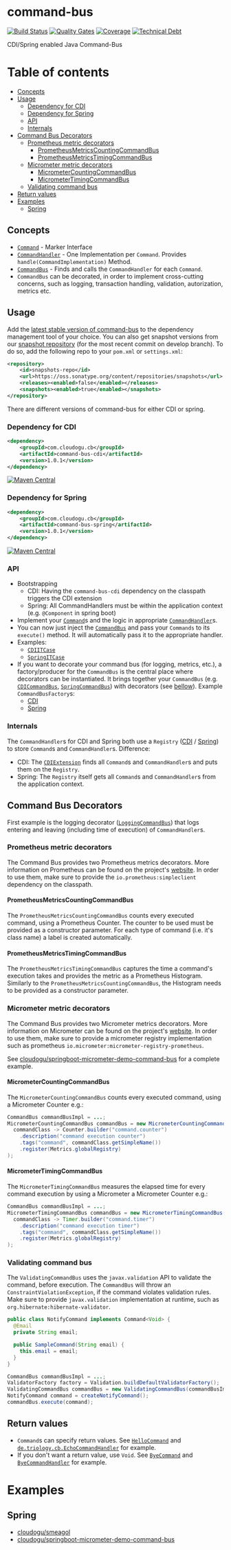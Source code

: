 # command-bus
[![Build Status](https://oss.cloudogu.com/jenkins/buildStatus/icon?job=cloudogu-github/command-bus/master)](https://oss.cloudogu.com/jenkins/blue/organizations/jenkins/cloudogu-github%2Fcommand-bus/branches/)
[![Quality Gates](https://sonarcloud.io/api/project_badges/measure?project=com.cloudogu.cb%3Acommand-bus-parent&metric=alert_status)](https://sonarcloud.io/dashboard?id=com.cloudogu.cb%3Acommand-bus-parent)
[![Coverage](https://sonarcloud.io/api/project_badges/measure?project=com.cloudogu.cb%3Acommand-bus-parent&metric=coverage)](https://sonarcloud.io/dashboard?id=com.cloudogu.cb%3Acommand-bus-parent)
[![Technical Debt](https://sonarcloud.io/api/project_badges/measure?project=com.cloudogu.cb%3Acommand-bus-parent&metric=sqale_index)](https://sonarcloud.io/dashboard?id=com.cloudogu.cb%3Acommand-bus-parent)

CDI/Spring enabled Java Command-Bus

# Table of contents
<!-- Update with `doctoc --notitle README.md`. See https://github.com/thlorenz/doctoc -->
<!-- START doctoc generated TOC please keep comment here to allow auto update -->
<!-- DON'T EDIT THIS SECTION, INSTEAD RE-RUN doctoc TO UPDATE -->


  - [Concepts](#concepts)
  - [Usage](#usage)
    - [Dependency for CDI](#dependency-for-cdi)
    - [Dependency for Spring](#dependency-for-spring)
    - [API](#api)
    - [Internals](#internals)
  - [Command Bus Decorators](#command-bus-decorators)
    - [Prometheus metric decorators](#prometheus-metric-decorators)
      - [PrometheusMetricsCountingCommandBus](#prometheusmetricscountingcommandbus)
      - [PrometheusMetricsTimingCommandBus](#prometheusmetricstimingcommandbus)
    - [Micrometer metric decorators](#micrometer-metric-decorators)
      - [MicrometerCountingCommandBus](#micrometercountingcommandbus)
      - [MicrometerTimingCommandBus](#micrometertimingcommandbus)
    - [Validating command bus](#validating-command-bus)
  - [Return values](#return-values)
- [Examples](#examples)
  - [Spring](#spring)

<!-- END doctoc generated TOC please keep comment here to allow auto update -->

## Concepts

* [`Command`](command-bus-core/src/main/java/de/triology/cb/Command.java) - Marker Interface
* [`CommandHandler`](command-bus-core/src/main/java/de/triology/cb/CommandHandler.java) - One Implementation per `Command`. Provides `handle(CommandImplementation)` Method.
* [`CommandBus`](command-bus-core/src/main/java/de/triology/cb/CommandBus.java) - Finds and calls the `CommandHandler` for each `Command`.
* `CommandBus` can be decorated, in order to implement cross-cutting concerns, such as logging, transaction handling, validation, autorization, metrics etc.

## Usage

Add the [latest stable version of command-bus](http://search.maven.org/#search|gav|1|g%3A%22com.cloudogu.cb%22%20AND%20a%3A%22command-bus-cdi%22) to the dependency management tool of your choice.
You can also get snapshot versions from our [snapshot repository](https://oss.sonatype.org/content/repositories/snapshots/com/cloudogu/cb/) (for the most recent commit on develop branch).
To do so, add the following repo to your `pom.xml` or `settings.xml`:
```xml
<repository>
    <id>snapshots-repo</id>
    <url>https://oss.sonatype.org/content/repositories/snapshots</url>
    <releases><enabled>false</enabled></releases>
    <snapshots><enabled>true</enabled></snapshots>
</repository>
```

There are different versions of command-bus for either CDI or spring.

### Dependency for CDI

```XML
<dependency>
    <groupId>com.cloudogu.cb</groupId>
    <artifactId>command-bus-cdi</artifactId>
    <version>1.0.1</version>
</dependency>
```

[![Maven Central](https://img.shields.io/maven-central/v/com.cloudogu.cb/command-bus-cdi.svg)](https://search.maven.org/#search%7Cga%7C1%7Cg%3A%22com.cloudogu.cb%22%20AND%20a%3A%22command-bus-cdi%22)


### Dependency for Spring

```XML
<dependency>
    <groupId>com.cloudogu.cb</groupId>
    <artifactId>command-bus-spring</artifactId>
    <version>1.0.1</version>
</dependency>
```

[![Maven Central](https://img.shields.io/maven-central/v/com.cloudogu.cb/command-bus-spring.svg)](https://search.maven.org/#search%7Cga%7C1%7Cg%3A%22com.cloudogu.cb%22%20AND%20a%3A%22command-bus-spring%22)

### API

* Bootstrapping
  * CDI: Having the `command-bus-cdi` dependency on the classpath triggers the CDI extension
  * Spring: All CommandHandlers must be within the application context (e.g. `@Component` in spring boot)
* Implement your [`Command`](command-bus-core/src/main/java/de/triology/cb/Command.java)s and the logic in appropriate 
  [`CommandHandler`](command-bus-core/src/main/java/de/triology/cb/CommandHandler.java)s. 
* You can now just inject the [`CommandBus`](command-bus-core/src/main/java/de/triology/cb/CommandBus.java) and pass your
 `Commands` to its `execute()` method. It will automatically pass it to the appropriate handler.
* Examples:
  * [`CDIITCase`](command-bus-cdi/src/test/java/de/triology/cb/cdi/CDIITCase.java)
  * [`SpringITCase`](command-bus-spring/src/test/java/de/triology/cb/spring/SpringITCase.java)
* If you want to decorate your command bus (for logging, metrics, etc.), a factory/producer for the `CommandBus` is the
  central place where decorators can be instantiated.
  It brings together your `CommandBus` (e.g. [`CDICommandBus`](command-bus-cdi/src/main/java/de/triology/cb/cdi/CDICommandBus.java),
  [`SpringCommandBus`](command-bus-spring/src/main/java/de/triology/cb/spring/SpringCommandBus.java)) with decorators 
  (see [bellow](#command-bus-decorators)).
  Example `CommandBusFactory`s:
  * [CDI](command-bus-cdi/src/test/java/de/triology/cb/cdi/CommandBusFactory.java)
  * [Spring](command-bus-spring/src/test/java/de/triology/cb/spring/CommandBusFactory.java)
   
### Internals
  
The `CommandHandler`s for CDI and Spring both use a `Registry` ([CDI](command-bus-cdi/src/main/java/de/triology/cb/cdi/Registry.java) / 
[Spring](command-bus-spring/src/main/java/de/triology/cb/spring/Registry.java)) to store `Command`s and 
`CommandHandler`s. Difference:
* CDI: The [`CDIExtension`](command-bus-cdi/src/main/java/de/triology/cb/cdi/CDIExtension.java) finds all `Command`s 
    and `CommandHandler`s and puts them on the `Registry`.
* Spring: The `Registry` itself gets all `Command`s and `CommandHandler`s from the application context.

## Command Bus Decorators

First example is the logging decorator ([`LoggingCommandBus`](command-bus-core/src/main/java/de/triology/cb/decorator/LoggingCommandBus.java)) that logs entering and leaving (including time of execution) of `CommandHandler`s.

### Prometheus metric decorators
The Command Bus provides two Prometheus metrics decorators. More information on Prometheus can be found on the
project's [website](https://prometheus.io).
In order to use them, make sure to provide the `io.prometheus:simpleclient` dependency on the classpath.

#### PrometheusMetricsCountingCommandBus
The `PrometheusMetricsCountingCommandBus` counts every executed command, using a Prometheus Counter. 
The counter to be used must be provided as a constructor parameter. For each type of command (i.e. it's class name) a 
label is created automatically.

#### PrometheusMetricsTimingCommandBus
The `PrometheusMetricsTimingCommandBus` captures the time a command's execution takes and provides the metric as a 
Prometheus Histogram. Similarly to the `PrometheusMetricsCountingCommandBus`, the Histogram needs to be provided as a 
constructor parameter.

### Micrometer metric decorators
The Command Bus provides two Micrometer metrics decorators. More information on Micrometer can be found on the
project's [website](https://micrometer.io).
In order to use them, make sure to provide a micrometer registry implementation such as prometheus `io.micrometer:micrometer-registry-prometheus`.

See [cloudogu/springboot-micrometer-demo-command-bus](cloudogu/springboot-micrometer-demo-command-bus) for a complete example.

#### MicrometerCountingCommandBus

The `MicrometerCountingCommandBus` counts every executed command, using a Micrometer Counter e.g.:

```java
CommandBus commandBusImpl = ...;
MicrometerCountingCommandBus commandBus = new MicrometerCountingCommandBus(commandBusImpl, 
  commandClass -> Counter.builder("command.counter")
    .description("command execution counter")
    .tags("command", commandClass.getSimpleName())
    .register(Metrics.globalRegistry)
);
```

#### MicrometerTimingCommandBus

The `MicrometerTimingCommandBus` measures the elapsed time for every command execution by using a Micrometer a Micrometer Counter e.g.:

```java
CommandBus commandBusImpl = ...;
MicrometerTimingCommandBus commandBus = new MicrometerTimingCommandBus(commandBusImpl, 
  commandClass -> Timer.builder("command.timer")
    .description("command execution timer")
    .tags("command", commandClass.getSimpleName())
    .register(Metrics.globalRegistry)
);
```

### Validating command bus
The `ValidatingCommandBus` uses the `javax.validation` API to validate the command, before execution.
The `CommandBus` will throw an `ConstraintViolationException`, if the command violates validation rules.
Make sure to provide `javax.validation` implementation at runtime, such as `org.hibernate:hibernate-validator`. 

```java
public class NotifyCommand implements Command<Void> {
  @Email
  private String email;

  public SampleCommand(String email) {
    this.email = email;
  }
}

CommandBus commandBusImpl = ...;
ValidatorFactory factory = Validation.buildDefaultValidatorFactory();
ValidatingCommandBus commandBus = new ValidatingCommandBus(commandBusImpl, factory.getValidator());
NotifyCommand command = createNotifyCommand();
commandBus.execute(command);
```

## Return values

* `Command`s can specify return values. See [`HelloCommand`](command-bus-core/src/test/java/de/triology/cb/HelloCommand.java) and  [`de.triology.cb.EchoCommandHandler`](command-bus-core/src/test/java/de/triology/cb/HelloCommandHandler.java) for example.
* If you don't want a return value, use `Void`. See [`ByeCommand`](command-bus-core/src/test/java/de/triology/cb/ByeCommand.java) and  [`ByeCommandHandler`](command-bus-core/src/test/java/de/triology/cb/ByeCommandHandler.java) for example.

# Examples

## Spring

* [cloudogu/smeagol](https://github.com/cloudogu/smeagol)
* [cloudogu/springboot-micrometer-demo-command-bus](cloudogu/springboot-micrometer-demo-command-bus)
